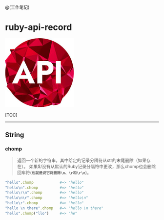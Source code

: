 @(工作笔记)

# ruby-api-record

![Alt text](./1592966008730.png)

[TOC]

---

## String

### chomp

>返回一个新的字符串，其中给定的记录分隔符从str的末尾删除（如果存在）。 如果$/没有从默认的Ruby记录分隔符中更改，那么chomp也会删除回车符(**`也就是说它将删除\n、\r和\r\n`**)。

```ruby
"hello".chomp            #=> "hello"
"hello\n".chomp          #=> "hello"
"hello\r\n".chomp        #=> "hello"
"hello\n\r".chomp        #=> "hello\n"
"hello\r".chomp          #=> "hello"
"hello \n there".chomp   #=> "hello \n there"
"hello".chomp("llo")     #=> "he"
```


